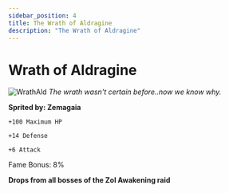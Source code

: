 ```yaml
---
sidebar_position: 4
title: The Wrath of Aldragine
description: "The Wrath of Aldragine"
---
```


# Wrath of Aldragine

![WrathAld](https://cdn.discordapp.com/attachments/1187552567295758487/1188543399612141640/Wrath_of_Aldragine.png?ex=659ae84c&is=6588734c&hm=13222f1ff5538d1e90f139b91b4839d6738ddbdaf4990ed38613f85412e41e67&)
<i>The wrath wasn't certain before..now we know why.</i>

**Sprited by: Zemagaia**

    +100 Maximum HP
    
    +14 Defense
    
    +6 Attack
    
Fame Bonus: 8%

**Drops from all bosses of the Zol Awakening raid**
